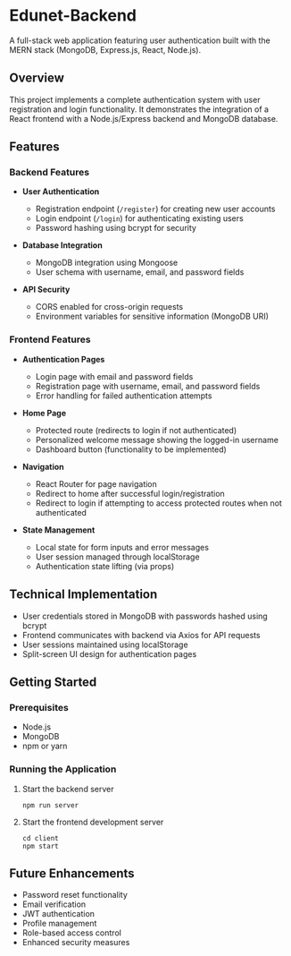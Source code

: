 # Edunet-Backend

A full-stack web application featuring user authentication built with the MERN stack (MongoDB, Express.js, React, Node.js).

## Overview

This project implements a complete authentication system with user registration and login functionality. It demonstrates the integration of a React frontend with a Node.js/Express backend and MongoDB database.

## Features

### Backend Features

- **User Authentication**
  - Registration endpoint (`/register`) for creating new user accounts
  - Login endpoint (`/login`) for authenticating existing users
  - Password hashing using bcrypt for security

- **Database Integration**
  - MongoDB integration using Mongoose
  - User schema with username, email, and password fields

- **API Security**
  - CORS enabled for cross-origin requests
  - Environment variables for sensitive information (MongoDB URI)

### Frontend Features

- **Authentication Pages**
  - Login page with email and password fields
  - Registration page with username, email, and password fields
  - Error handling for failed authentication attempts

- **Home Page**
  - Protected route (redirects to login if not authenticated)
  - Personalized welcome message showing the logged-in username
  - Dashboard button (functionality to be implemented)

- **Navigation**
  - React Router for page navigation
  - Redirect to home after successful login/registration
  - Redirect to login if attempting to access protected routes when not authenticated

- **State Management**
  - Local state for form inputs and error messages
  - User session managed through localStorage
  - Authentication state lifting (via props)

## Technical Implementation

- User credentials stored in MongoDB with passwords hashed using bcrypt
- Frontend communicates with backend via Axios for API requests
- User sessions maintained using localStorage
- Split-screen UI design for authentication pages

## Getting Started

### Prerequisites

- Node.js
- MongoDB
- npm or yarn


### Running the Application

1. Start the backend server
   ```
   npm run server
   ```

2. Start the frontend development server
   ```
   cd client
   npm start
   ```



## Future Enhancements

- Password reset functionality
- Email verification
- JWT authentication
- Profile management
- Role-based access control
- Enhanced security measures

